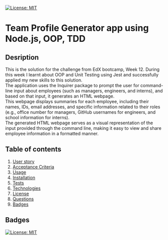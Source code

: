 [![License: MIT](https://img.shields.io/badge/License-MIT-yellow.svg)](https://opensource.org/licenses/MIT)
# Team Profile Generator app using Node.js, OOP, TDD

## Desription
This is the solution for the challenge from EdX bootcamp, Week 12. During this week I learnt about OOP and Unit Testing using Jest and successfully applied my new skills to this solution.  
The application uses the Inquirer package to prompt the user for command-line input about employees (such as managers, engineers, and interns), and based on that input, it generates an HTML webpage.  
This webpage displays summaries for each employee, including their names, IDs, email addresses, and specific information related to their roles (e.g., office number for managers, GitHub usernames for engineers, and school information for interns).  
The generated HTML webpage serves as a visual representation of the input provided through the command line, making it easy to view and share employee information in a formatted manner.

## Table of contents
1. [User story](#user_story)
2. [Acceptance Criteria](#acceptance_criteria)
3. [Usage](#usage)
4. [Installation](#installation)
5. [Tests](#tests)
6. [Technologies](#technologies) 
7. [License](#license)
8. [Questions](#questions)
9. [Badges](#badges)

## Badges 
[![License: MIT](https://img.shields.io/badge/License-MIT-yellow.svg)](https://opensource.org/licenses/MIT)

